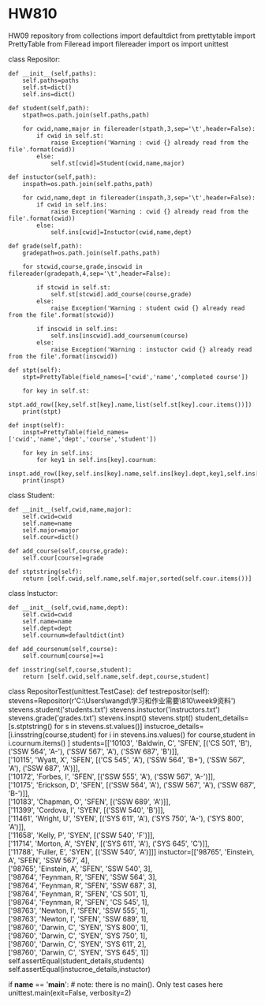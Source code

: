 # HW810
HW09 repository
from collections import defaultdict
from prettytable import PrettyTable
from Fileread import filereader
import os
import unittest


class Repositor:

    def __init__(self,paths):
        self.paths=paths
        self.st=dict()
        self.ins=dict()
        
    def student(self,path):
        stpath=os.path.join(self.paths,path)

        for cwid,name,major in filereader(stpath,3,sep='\t',header=False):
            if cwid in self.st:
                raise Exception('Warning : cwid {} already read from the file'.format(cwid))
            else:
                self.st[cwid]=Student(cwid,name,major)

    def instuctor(self,path):
        inspath=os.path.join(self.paths,path)

        for cwid,name,dept in filereader(inspath,3,sep='\t',header=False):
            if cwid in self.ins:
                raise Exception('Warning : cwid {} already read from the file'.format(cwid))
            else:
                self.ins[cwid]=Instuctor(cwid,name,dept)

    def grade(self,path):
        gradepath=os.path.join(self.paths,path)

        for stcwid,course,grade,inscwid in filereader(gradepath,4,sep='\t',header=False):

            if stcwid in self.st:
                self.st[stcwid].add_course(course,grade)
            else:
                raise Exception('Warning : student cwid {} already read from the file'.format(stcwid))

            if inscwid in self.ins:
                self.ins[inscwid].add_coursenum(course)
            else:
                raise Exception('Warning : instuctor cwid {} already read from the file'.format(inscwid))
    
    def stpt(self):
        stpt=PrettyTable(field_names=['cwid','name','completed course'])

        for key in self.st:
            stpt.add_row([key,self.st[key].name,list(self.st[key].cour.items())])
        print(stpt)
    
    def inspt(self):
        inspt=PrettyTable(field_names=['cwid','name','dept','course','student'])

        for key in self.ins:
            for key1 in self.ins[key].cournum:
                inspt.add_row([key,self.ins[key].name,self.ins[key].dept,key1,self.ins[key].cournum[key1]])
        print(inspt)


class Student:

    def __init__(self,cwid,name,major):
        self.cwid=cwid
        self.name=name
        self.major=major
        self.cour=dict()

    def add_course(self,course,grade):
        self.cour[course]=grade

    def stptstring(self):
        return [self.cwid,self.name,self.major,sorted(self.cour.items())]
    

class Instuctor:
    
    def __init__(self,cwid,name,dept):
        self.cwid=cwid
        self.name=name
        self.dept=dept
        self.cournum=defaultdict(int)

    def add_coursenum(self,course):
        self.cournum[course]+=1

    def insstring(self,course,student):
        return [self.cwid,self.name,self.dept,course,student]


class RepositorTest(unittest.TestCase):
    def testrepositor(self):
        stevens=Repositor(r'C:\Users\wangd\学习和作业需要\810\week9资料')
        stevens.student('students.txt')
        stevens.instuctor('instructors.txt')
        stevens.grade('grades.txt')
        stevens.inspt()
        stevens.stpt()
        student_details=[s.stptstring() for s in stevens.st.values()]
        instucroe_details=[i.insstring(course,student) for i in stevens.ins.values() for course,student in i.cournum.items() ]
        students=[['10103', 'Baldwin, C', 'SFEN', [('CS 501', 'B'), ('SSW 564', 'A-'), ('SSW 567', 'A'), ('SSW 687', 'B')]],\
                  ['10115', 'Wyatt, X', 'SFEN', [('CS 545', 'A'), ('SSW 564', 'B+'), ('SSW 567', 'A'), ('SSW 687', 'A')]], \
                  ['10172', 'Forbes, I', 'SFEN', [('SSW 555', 'A'), ('SSW 567', 'A-')]],\
                  ['10175', 'Erickson, D', 'SFEN', [('SSW 564', 'A'), ('SSW 567', 'A'), ('SSW 687', 'B-')]],\
                  ['10183', 'Chapman, O', 'SFEN', [('SSW 689', 'A')]],\
                  ['11399', 'Cordova, I', 'SYEN', [('SSW 540', 'B')]],\
                  ['11461', 'Wright, U', 'SYEN', [('SYS 611', 'A'), ('SYS 750', 'A-'), ('SYS 800', 'A')]],\
                  ['11658', 'Kelly, P', 'SYEN', [('SSW 540', 'F')]],\
                  ['11714', 'Morton, A', 'SYEN', [('SYS 611', 'A'), ('SYS 645', 'C')]],\
                  ['11788', 'Fuller, E', 'SYEN', [('SSW 540', 'A')]]]
        instuctor=[['98765', 'Einstein, A', 'SFEN', 'SSW 567', 4],\
                  ['98765', 'Einstein, A', 'SFEN', 'SSW 540', 3], \
                  ['98764', 'Feynman, R', 'SFEN', 'SSW 564', 3],\
                  ['98764', 'Feynman, R', 'SFEN', 'SSW 687', 3],\
                  ['98764', 'Feynman, R', 'SFEN', 'CS 501', 1],\
                  ['98764', 'Feynman, R', 'SFEN', 'CS 545', 1],\
                  ['98763', 'Newton, I', 'SFEN', 'SSW 555', 1],\
                  ['98763', 'Newton, I', 'SFEN', 'SSW 689', 1],\
                  ['98760', 'Darwin, C', 'SYEN', 'SYS 800', 1],\
                  ['98760', 'Darwin, C', 'SYEN', 'SYS 750', 1],\
                  ['98760', 'Darwin, C', 'SYEN', 'SYS 611', 2],\
                  ['98760', 'Darwin, C', 'SYEN', 'SYS 645', 1]]
        self.assertEqual(student_details,students)
        self.assertEqual(instucroe_details,instuctor)


if __name__ == '__main__':
    # note: there is no main(). Only test cases here
    unittest.main(exit=False, verbosity=2)

